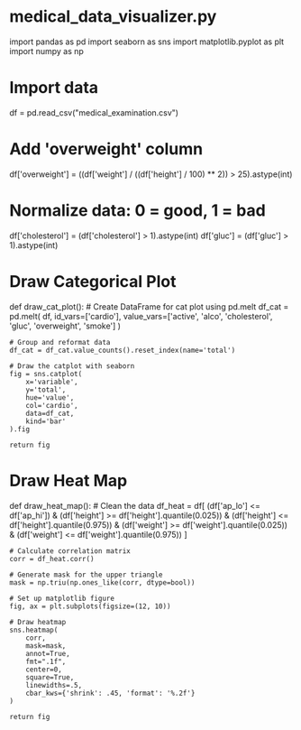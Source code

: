 # medical_data_visualizer.py

import pandas as pd
import seaborn as sns
import matplotlib.pyplot as plt
import numpy as np

# Import data
df = pd.read_csv("medical_examination.csv")

# Add 'overweight' column
df['overweight'] = ((df['weight'] / ((df['height'] / 100) ** 2)) > 25).astype(int)

# Normalize data: 0 = good, 1 = bad
df['cholesterol'] = (df['cholesterol'] > 1).astype(int)
df['gluc'] = (df['gluc'] > 1).astype(int)

# Draw Categorical Plot
def draw_cat_plot():
    # Create DataFrame for cat plot using pd.melt
    df_cat = pd.melt(
        df,
        id_vars=['cardio'],
        value_vars=['active', 'alco', 'cholesterol', 'gluc', 'overweight', 'smoke']
    )

    # Group and reformat data
    df_cat = df_cat.value_counts().reset_index(name='total')

    # Draw the catplot with seaborn
    fig = sns.catplot(
        x='variable',
        y='total',
        hue='value',
        col='cardio',
        data=df_cat,
        kind='bar'
    ).fig

    return fig


# Draw Heat Map
def draw_heat_map():
    # Clean the data
    df_heat = df[
        (df['ap_lo'] <= df['ap_hi']) &
        (df['height'] >= df['height'].quantile(0.025)) &
        (df['height'] <= df['height'].quantile(0.975)) &
        (df['weight'] >= df['weight'].quantile(0.025)) &
        (df['weight'] <= df['weight'].quantile(0.975))
    ]

    # Calculate correlation matrix
    corr = df_heat.corr()

    # Generate mask for the upper triangle
    mask = np.triu(np.ones_like(corr, dtype=bool))

    # Set up matplotlib figure
    fig, ax = plt.subplots(figsize=(12, 10))

    # Draw heatmap
    sns.heatmap(
        corr,
        mask=mask,
        annot=True,
        fmt=".1f",
        center=0,
        square=True,
        linewidths=.5,
        cbar_kws={'shrink': .45, 'format': '%.2f'}
    )

    return fig
